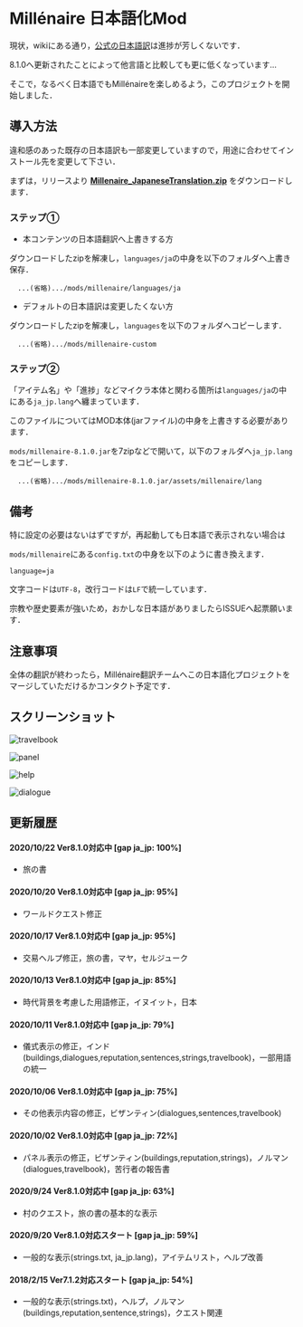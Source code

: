 # Millénaire 日本語化Mod

現状，wikiにある通り，[公式の日本語訳](https://www.millenaire.org/translations)は進捗が芳しくないです．

8.1.0へ更新されたことによって他言語と比較しても更に低くなっています...

そこで，なるべく日本語でもMillénaireを楽しめるよう，このプロジェクトを開始しました．

## 導入方法

違和感のあった既存の日本語訳も一部変更していますので，用途に合わせてインストール先を変更して下さい．

まずは，リリースより **[Millenaire_JapaneseTranslation.zip](https://github.com/takuzoo3868/millenaire_JapaneseTranslationMod/releases/latest)** をダウンロードします．

### ステップ①

- 本コンテンツの日本語翻訳へ上書きする方

ダウンロードしたzipを解凍し，`languages/ja`の中身を以下のフォルダへ上書き保存．

```
  ...(省略).../mods/millenaire/languages/ja
```

- デフォルトの日本語訳は変更したくない方

ダウンロードしたzipを解凍し，`languages`を以下のフォルダへコピーします．

```
  ...(省略).../mods/millenaire-custom
```

### ステップ②

「アイテム名」や「進捗」などマイクラ本体と関わる箇所は`languages/ja`の中にある`ja_jp.lang`へ纏まっています．

このファイルについてはMOD本体(jarファイル)の中身を上書きする必要があります．

`mods/millenaire-8.1.0.jar`を7zipなどで開いて，以下のフォルダへ`ja_jp.lang`をコピーします．

```
  ...(省略).../mods/millenaire-8.1.0.jar/assets/millenaire/lang
```

## 備考

特に設定の必要はないはずですが，再起動しても日本語で表示されない場合は

`mods/millenaire`にある`config.txt`の中身を以下のように書き換えます．

```
language=ja
```

文字コードは`UTF-8`，改行コードは`LF`で統一しています．

宗教や歴史要素が強いため，おかしな日本語がありましたらISSUEへ起票願います．

## 注意事項

全体の翻訳が終わったら，Millénaire翻訳チームへこの日本語化プロジェクトをマージしていただけるかコンタクト予定です．

## スクリーンショット

![travelbook](https://imgur.com/i4X0N8U.png)

![panel](https://imgur.com/0ojtnb2.png)

![help](https://imgur.com/aXoJ835.png)

![dialogue](https://imgur.com/LXaD6CO.png)

## 更新履歴

#### 2020/10/22 Ver8.1.0対応中 [gap ja_jp: 100%]

- 旅の書

#### 2020/10/20 Ver8.1.0対応中 [gap ja_jp: 95%]

- ワールドクエスト修正

#### 2020/10/17 Ver8.1.0対応中 [gap ja_jp: 95%]

- 交易ヘルプ修正，旅の書，マヤ，セルジューク

#### 2020/10/13 Ver8.1.0対応中 [gap ja_jp: 85%]

- 時代背景を考慮した用語修正，イヌイット，日本

#### 2020/10/11 Ver8.1.0対応中 [gap ja_jp: 79%]

- 儀式表示の修正，インド(buildings,dialogues,reputation,sentences,strings,travelbook)，一部用語の統一

#### 2020/10/06 Ver8.1.0対応中 [gap ja_jp: 75%]

- その他表示内容の修正，ビザンティン(dialogues,sentences,travelbook)

#### 2020/10/02 Ver8.1.0対応中 [gap ja_jp: 72%]

- パネル表示の修正，ビザンティン(buildings,reputation,strings)，ノルマン(dialogues,travelbook)，苦行者の報告書

#### 2020/9/24 Ver8.1.0対応中 [gap ja_jp: 63%]

- 村のクエスト，旅の書の基本的な表示

#### 2020/9/20 Ver8.1.0対応スタート [gap ja_jp: 59%]

- 一般的な表示(strings.txt, ja_jp.lang)，アイテムリスト，ヘルプ改善

#### 2018/2/15 Ver7.1.2対応スタート [gap ja_jp: 54%]

- 一般的な表示(strings.txt)，ヘルプ，ノルマン(buildings,reputation,sentence,strings)，クエスト関連
